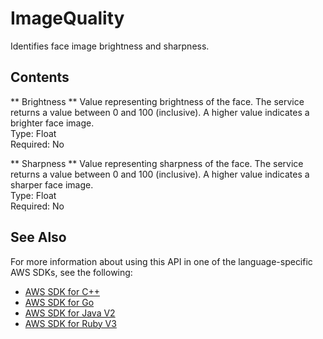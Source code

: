 # ImageQuality<a name="API_ImageQuality"></a>

Identifies face image brightness and sharpness\. 

## Contents<a name="API_ImageQuality_Contents"></a>

 ** Brightness **   <a name="rekognition-Type-ImageQuality-Brightness"></a>
Value representing brightness of the face\. The service returns a value between 0 and 100 \(inclusive\)\. A higher value indicates a brighter face image\.  
Type: Float  
Required: No

 ** Sharpness **   <a name="rekognition-Type-ImageQuality-Sharpness"></a>
Value representing sharpness of the face\. The service returns a value between 0 and 100 \(inclusive\)\. A higher value indicates a sharper face image\.  
Type: Float  
Required: No

## See Also<a name="API_ImageQuality_SeeAlso"></a>

For more information about using this API in one of the language\-specific AWS SDKs, see the following:
+  [ AWS SDK for C\+\+](https://docs.aws.amazon.com/goto/SdkForCpp/rekognition-2016-06-27/ImageQuality) 
+  [ AWS SDK for Go](https://docs.aws.amazon.com/goto/SdkForGoV1/rekognition-2016-06-27/ImageQuality) 
+  [ AWS SDK for Java V2](https://docs.aws.amazon.com/goto/SdkForJavaV2/rekognition-2016-06-27/ImageQuality) 
+  [ AWS SDK for Ruby V3](https://docs.aws.amazon.com/goto/SdkForRubyV3/rekognition-2016-06-27/ImageQuality) 